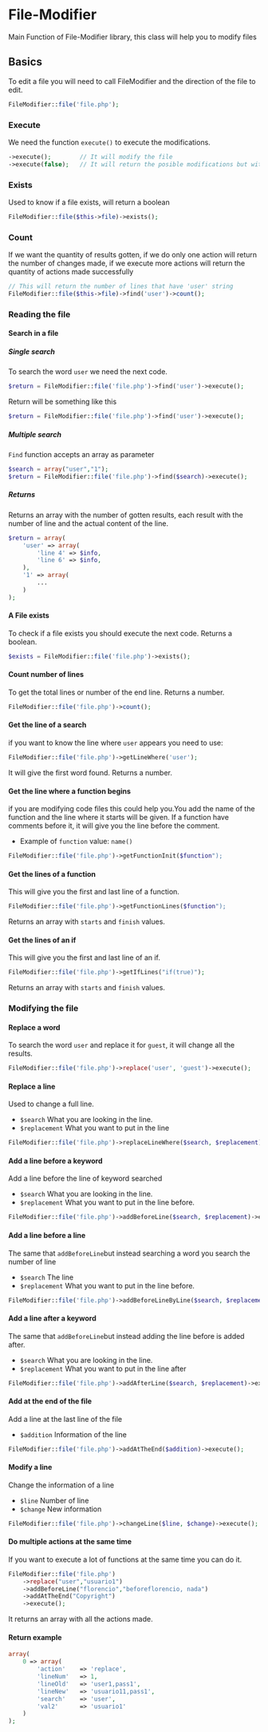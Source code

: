 File-Modifier
======
Main Function of File-Modifier library, this class will help you to modify files
## Basics
To edit a file you will need to call FileModifier and the direction of the file to edit.
```php
FileModifier::file('file.php');
```
### Execute
We need the function `execute()` to execute the modifications.
```php
->execute();        // It will modify the file
->execute(false);   // It will return the posible modifications but without doing it.
```
### Exists
Used to know if a file exists, will return a boolean
```php
FileModifier::file($this->file)->exists();
```
### Count
If we want the quantity of results gotten, if we do only one action will return the number of changes made, if we execute more actions will return the quantity of actions made successfully
```php
// This will return the number of lines that have 'user' string
FileModifier::file($this->file)->find('user')->count();
```
### Reading the file
#### Search in a file
##### Single search
To search the word `user` we need the next code.
```php
$return = FileModifier::file('file.php')->find('user')->execute();
```
Return will be something like this
```php
$return = FileModifier::file('file.php')->find('user')->execute();
```
##### Multiple search
`Find` function accepts an array as parameter
```php
$search = array("user","1");
$return = FileModifier::file('file.php')->find($search)->execute();
```
##### Returns
Returns an array with the number of gotten results, each result with the number of line and the actual content of the line.
```php
$return = array(
    'user' => array(
        'line 4' => $info,
        'line 6' => $info,
    ),
    '1' => array(
        ...
    )
);
```
#### A File exists
To check if a file exists you should execute the next code. Returns a boolean.
```php
$exists = FileModifier::file('file.php')->exists();
```
#### Count number of lines
To get the total lines or number of the end line. Returns a number.
```php
FileModifier::file('file.php')->count();
```
#### Get the line of a search
if you want to know the line where `user` appears you need to use:
```php
FileModifier::file('file.php')->getLineWhere('user');
```
It will give the first word found. Returns a number.
#### Get the line where a function begins
if you are modifying code files this could help you.You add the name of the function and the line where it starts will be given. If a function have comments before it, it will give you the line before the comment.
- Example of `function` value: `name()`
```php
FileModifier::file('file.php')->getFunctionInit($function");
```
#### Get the lines of a function
This will give you the first and last line of a function.
```php
FileModifier::file('file.php')->getFunctionLines($function");
```
Returns an array with `starts` and `finish` values.
#### Get the lines of an if
This will give you the first and last line of an if.
```php
FileModifier::file('file.php')->getIfLines("if(true)");
```
Returns an array with `starts` and `finish` values.
### Modifying the file
#### Replace a word
To search the word `user` and replace it for `guest`, it will change all the results.
```php
FileModifier::file('file.php')->replace('user', 'guest')->execute();
```
#### Replace a line
Used to change a full line.
- `$search`  What you are looking in the line.
- `$replacement` What you want to put in the line
```php
FileModifier::file('file.php')->replaceLineWhere($search, $replacement)->execute();
```
#### Add a line before a keyword
Add a line before the line of keyword searched
- `$search`  What you are looking in the line.
- `$replacement` What you want to put in the line before.
```php
FileModifier::file('file.php')->addBeforeLine($search, $replacement)->execute();
```
#### Add a line before a line
The same that `addBeforeLine`but instead searching a word you search the number of line
- `$search`  The line
- `$replacement` What you want to put in the line before.
```php
FileModifier::file('file.php')->addBeforeLineByLine($search, $replacement)->execute();
```
#### Add a line after  a keyword
The same that `addBeforeLine`but instead adding the line before is added after.
- `$search`  What you are looking in the line.
- `$replacement` What you want to put in the line after
```php
FileModifier::file('file.php')->addAfterLine($search, $replacement)->execute();
```
#### Add at the end of the file
Add a line at the last line of the file
- `$addition` Information of the line
```php
FileModifier::file('file.php')->addAtTheEnd($addition)->execute();
```
#### Modify a line
Change the information of a line
- `$line` Number of line
- `$change` New information
```php
FileModifier::file('file.php')->changeLine($line, $change)->execute();
```
#### Do multiple actions at the same time
If you want to execute a lot of functions at the same time you can do it.
```php
FileModifier::file('file.php')
    ->replace("user","usuario1")
    ->addBeforeLine("florencio","beforeflorencio, nada") 
    ->addAtTheEnd("Copyright") 
    ->execute();
```
It returns an array with all the actions made.
#### Return example
```php
array(
    0 => array(
        'action'    => 'replace',
        'lineNum'   => 1,
        'lineOld'   => 'user1,pass1',
        'lineNew'   => 'usuario11,pass1',
        'search'    => 'user',
        'val2'      => 'usuario1'
    )
);
```